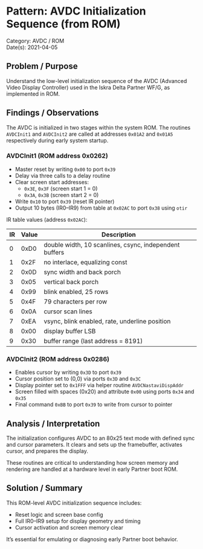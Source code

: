 # Pattern: AVDC Initialization Sequence (from ROM)

Category: AVDC / ROM  
Date(s): 2021-04-05

## Problem / Purpose

Understand the low-level initialization sequence of the AVDC (Advanced Video Display Controller) used in the Iskra Delta Partner WF/G, as implemented in ROM.

## Findings / Observations

The AVDC is initialized in two stages within the system ROM. The routines `AVDCInit1` and `AVDCInit2` are called at addresses `0x01A2` and `0x01A5` respectively during early system startup.

### AVDCInit1 (ROM address 0x0262)

- Master reset by writing `0x00` to port `0x39`
- Delay via three calls to a delay routine
- Clear screen start addresses:
  - `0x3E`, `0x3F` (screen start 1 = 0)
  - `0x3A`, `0x3B` (screen start 2 = 0)
- Write `0x10` to port `0x39` (reset IR pointer)
- Output 10 bytes (IR0–IR9) from table at `0x02AC` to port `0x38` using `otir`

IR table values (address `0x02AC`):

| IR  | Value | Description                                            |
| --- | ----- | ------------------------------------------------------ |
| 0   | 0xD0  | double width, 10 scanlines, csync, independent buffers |
| 1   | 0x2F  | no interlace, equalizing const                         |
| 2   | 0x0D  | sync width and back porch                              |
| 3   | 0x05  | vertical back porch                                    |
| 4   | 0x99  | blink enabled, 25 rows                                 |
| 5   | 0x4F  | 79 characters per row                                  |
| 6   | 0x0A  | cursor scan lines                                      |
| 7   | 0xEA  | vsync, blink enabled, rate, underline position         |
| 8   | 0x00  | display buffer LSB                                     |
| 9   | 0x30  | buffer range (last address = 8191)                     |

### AVDCInit2 (ROM address 0x0286)

- Enables cursor by writing `0x3D` to port `0x39`
- Cursor position set to (0,0) via ports `0x3D` and `0x3C`
- Display pointer set to `0x1FFF` via helper routine `AVDCNastaviDispAddr`
- Screen filled with spaces (0x20) and attribute `0x00` using ports `0x34` and `0x35`
- Final command `0xBB` to port `0x39` to write from cursor to pointer

## Analysis / Interpretation

The initialization configures AVDC to an 80x25 text mode with defined sync and cursor parameters. It clears and sets up the framebuffer, activates cursor, and prepares the display.

These routines are critical to understanding how screen memory and rendering are handled at a hardware level in early Partner boot ROM.

## Solution / Summary

This ROM-level AVDC initialization sequence includes:

- Reset logic and screen base config
- Full IR0–IR9 setup for display geometry and timing
- Cursor activation and screen memory clear

It’s essential for emulating or diagnosing early Partner boot behavior.
